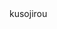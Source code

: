 <!DOCTYPE html>
<html lang="ja">
<head>
      kusojirou
      </head>
      <body>
<center>
<object data="https://github.com//PinkGreen/test1/raw/master/test.mp4" type="video/mp4"  contorols width="640" height="360">     
      </object>
      </body>
            </html>
